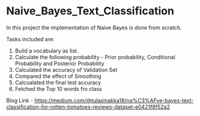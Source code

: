 # Naive_Bayes_Text_Classification

In this project the implementation of Naive Bayes is done from scratch.

Tasks included are:

1. Build a vocabulary as list. 
2. Calculate the following probability - Prior probability, Conditional Probability and Posterior Probability
3. Calculated the accuracy of Validation Set
4. Compared the effect of Smoothing
5. Calcualated the final test accuracy
6. Fetched the Top 10 words fro class

Blog Link - https://medium.com/@tulasinakka18/na%C3%AFve-bayes-text-classification-for-rotten-tomatoes-reviews-dataset-e0421f8f52a2
